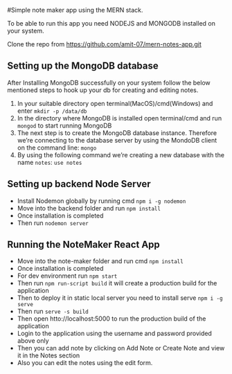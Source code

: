 #Simple note maker app using the MERN stack.

To be able to run this app you need NODEJS and MONGODB installed on your system.

Clone the repo from https://github.com/amit-07/mern-notes-app.git

## Setting up the MongoDB database

After Installing MongoDB successfully on your system follow the below mentioned steps to hook up your db for creating and editing notes.

1. In your suitable directory open terminal(MacOS)/cmd(Windows) and enter `mkdir -p /data/db`
2. In the directory where MongoDB is installed open terminal/cmd and run `mongod` to start running MongoDB
3. The next step is to create the MongoDB database instance. Therefore we’re connecting to the database server by using the MondoDB client on the command line:  `mongo`
4. By using the following command we’re creating a new database with the name `notes`: `use notes`

## Setting up backend Node Server

- Install Nodemon globally by running cmd `npm i -g nodemon`
- Move into the backend folder and run `npm install`
- Once installation is completed
- Then run `nodemon server`

## Running the NoteMaker React App

- Move into the note-maker folder and run cmd `npm install`
- Once installation is completed
- For dev environment run `npm start`
- Then run `npm run-script build` it will create a production build for the application
- Then to deploy it in static local server you need to install serve `npm i -g serve`
- Then run `serve -s build`
- Then open htto://localhost:5000 to run the production build of the application
- Login to the application using the username and password provided above only
- Then you can add note by clicking on Add Note or Create Note and view it in the Notes section
- Also you can edit the notes using the edit form.

